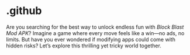 # .github
Are you searching for the best way to unlock endless fun with *Block Blast Mod APK*? Imagine a game where every move feels like a win—no ads, no limits. But have you ever wondered if modifying apps could come with hidden risks? Let’s explore this thrilling yet tricky world together.
